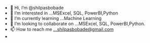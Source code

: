 - 👋 Hi, I’m @shilpasbobade
- 👀 I’m interested in ...MSExcel, SQL, PowerBI,Python
- 🌱 I’m currently learning ...Machine Learning
- 💞️ I’m looking to collaborate on ...MSExcel, SQL, PowerBI,Python.
- 📫 How to reach me ...shilpasbobade@gmail.com
- 

<!---
shilpasbobade/shilpasbobade is a ✨ special ✨ repository because its `README.md` (this file) appears on your GitHub profile.
You can click the Preview link to take a look at your changes.
--->
